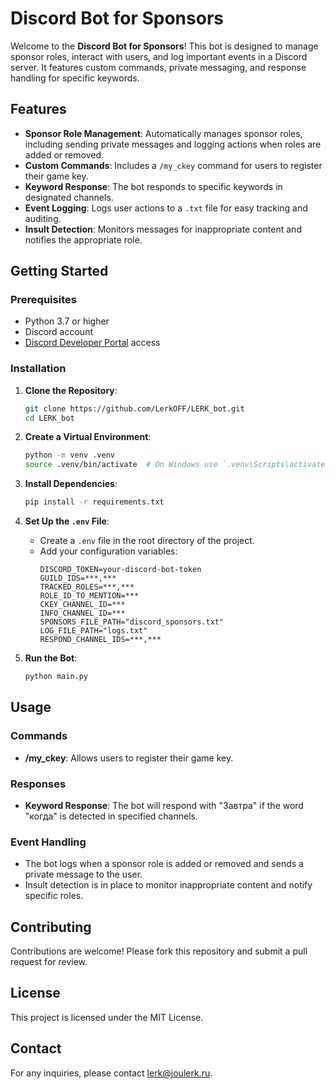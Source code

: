 # Discord Bot for Sponsors

Welcome to the **Discord Bot for Sponsors**! This bot is designed to manage sponsor roles, interact with users, and log important events in a Discord server. It features custom commands, private messaging, and response handling for specific keywords.

## Features

- **Sponsor Role Management**: Automatically manages sponsor roles, including sending private messages and logging actions when roles are added or removed.
- **Custom Commands**: Includes a `/my_ckey` command for users to register their game key.
- **Keyword Response**: The bot responds to specific keywords in designated channels.
- **Event Logging**: Logs user actions to a `.txt` file for easy tracking and auditing.
- **Insult Detection**: Monitors messages for inappropriate content and notifies the appropriate role.

## Getting Started

### Prerequisites

- Python 3.7 or higher
- Discord account
- [Discord Developer Portal](https://discord.com/developers/applications) access

### Installation

1. **Clone the Repository**:
    ```bash
    git clone https://github.com/LerkOFF/LERK_bot.git
    cd LERK_bot
    ```

2. **Create a Virtual Environment**:
    ```bash
    python -m venv .venv
    source .venv/bin/activate  # On Windows use `.venv\Scripts\activate`
    ```

3. **Install Dependencies**:
    ```bash
    pip install -r requirements.txt
    ```

4. **Set Up the `.env` File**:
    - Create a `.env` file in the root directory of the project.
    - Add your configuration variables:
      ```env
      DISCORD_TOKEN=your-discord-bot-token
      GUILD_IDS=***,***
      TRACKED_ROLES=***,***
      ROLE_ID_TO_MENTION=***
      CKEY_CHANNEL_ID=***
      INFO_CHANNEL_ID=***
      SPONSORS_FILE_PATH="discord_sponsors.txt"
      LOG_FILE_PATH="logs.txt"
      RESPOND_CHANNEL_IDS=***,***
      ```

5. **Run the Bot**:
    ```bash
    python main.py
    ```

## Usage

### Commands

- **/my_ckey**: Allows users to register their game key.

### Responses

- **Keyword Response**: The bot will respond with "Завтра" if the word "когда" is detected in specified channels.

### Event Handling

- The bot logs when a sponsor role is added or removed and sends a private message to the user.
- Insult detection is in place to monitor inappropriate content and notify specific roles.

## Contributing

Contributions are welcome! Please fork this repository and submit a pull request for review.

## License

This project is licensed under the MIT License.

## Contact

For any inquiries, please contact [lerk@joulerk.ru](mailto:lerk@joulerk.ru).

